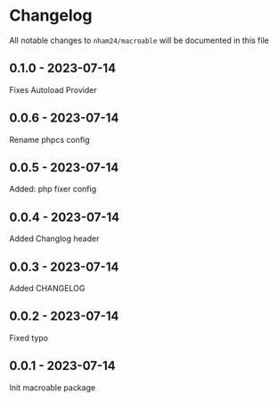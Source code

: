 # Changelog

All notable changes to `nham24/macroable` will be documented in this file

## 0.1.0 - 2023-07-14

Fixes Autoload Provider

## 0.0.6 - 2023-07-14

Rename phpcs config

## 0.0.5 - 2023-07-14

Added: php fixer config

## 0.0.4 - 2023-07-14

Added Changlog header

## 0.0.3 - 2023-07-14

Added CHANGELOG

## 0.0.2 - 2023-07-14

Fixed typo

## 0.0.1 - 2023-07-14

Init macroable package
